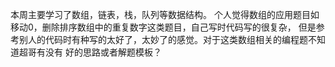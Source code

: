 本周主要学习了数组，链表，栈，队列等数据结构。
个人觉得数组的应用题目如移动0，删除排序数组中的重复数字这类题目，自己写时代码写的很复杂，
但是参考别人的代码时有种写的太好了，太妙了的感觉。对于这类数组相关的编程题不知道超哥有没有
好的思路或者解题模板？